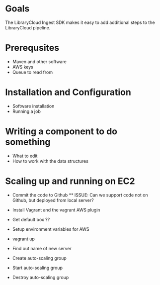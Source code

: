 # Goals

The LibraryCloud Ingest SDK makes it easy to add additional steps to the LibraryCloud pipeline.

# Prerequsites

* Maven and other software
* AWS keys
* Queue to read from

# Installation and Configuration

* Software installation
* Running a job

# Writing a component to do something

* What to edit
* How to work with the data structures

# Scaling up and running on EC2

* Commit the code to Github
** ISSUE: Can we support code not on Github, but deployed from local server?
* Install Vagrant and the vagrant AWS plugin
* Get default box ??
* Setup environment variables for AWS
* vagrant up

* Find out name of new server
* Create auto-scaling group
* Start auto-scaling group
* Destroy auto-scaling group
